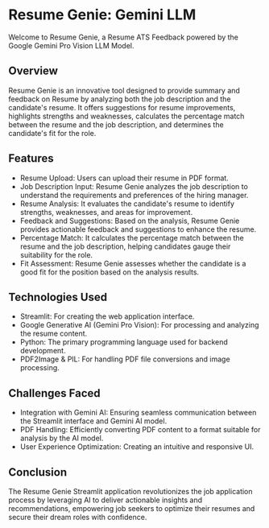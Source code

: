 # Resume Genie: Gemini LLM
Welcome to Resume Genie, a Resume ATS Feedback powered by the Google Gemini Pro Vision LLM Model.

## Overview
Resume Genie is an innovative tool designed to provide summary and feedback on Resume by analyzing both the job description and the candidate's resume. 
It offers suggestions for resume improvements, highlights strengths and weaknesses, calculates the percentage match between the resume and the job description, and determines the candidate's fit for the role.

## Features
- Resume Upload: Users can upload their resume in PDF format.
- Job Description Input: Resume Genie analyzes the job description to understand the requirements and preferences of the hiring manager.
- Resume Analysis: It evaluates the candidate's resume to identify strengths, weaknesses, and areas for improvement.
- Feedback and Suggestions: Based on the analysis, Resume Genie provides actionable feedback and suggestions to enhance the resume.
- Percentage Match: It calculates the percentage match between the resume and the job description, helping candidates gauge their suitability for the role.
- Fit Assessment: Resume Genie assesses whether the candidate is a good fit for the position based on the analysis results.

## Technologies Used
- Streamlit: For creating the web application interface.
- Google Generative AI (Gemini Pro Vision): For processing and analyzing the resume content.
- Python: The primary programming language used for backend development.
- PDF2Image & PIL: For handling PDF file conversions and image processing.

## Challenges Faced
- Integration with Gemini AI: Ensuring seamless communication between the Streamlit interface and Gemini AI model.
- PDF Handling: Efficiently converting PDF content to a format suitable for analysis by the AI model.
- User Experience Optimization: Creating an intuitive and responsive UI.

## Conclusion
The Resume Genie Streamlit application revolutionizes the job application process by leveraging AI to deliver actionable insights and recommendations, empowering job seekers to optimize their resumes and secure their dream roles with confidence.
